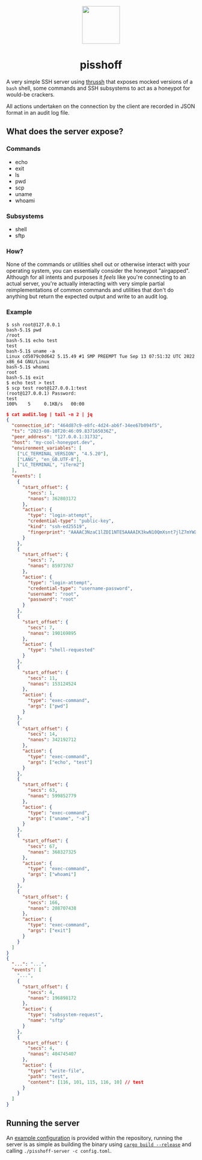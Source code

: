 <p align="center">
    <img src="https://i.imgur.com/76FWBbY.png" width="100px">
</p>

<h1 align="center">pisshoff</h1>

A very simple SSH server using [thrussh][] that exposes mocked versions of a `bash` shell, some
commands and SSH subsystems to act as a honeypot for would-be crackers.

All actions undertaken on the connection by the client are recorded in JSON format in an audit log
file.

[thrussh]: https://crates.io/crates/thrussh

## What does the server expose?

### Commands

- echo
- exit
- ls
- pwd
- scp
- uname
- whoami

### Subsystems

- shell
- sftp

### How?

None of the commands or utilities shell out or otherwise interact with your operating system,
you can essentially consider the honeypot "airgapped". Although for all intents and purposes
it _feels_ like you're connecting to an actual server, you're actually interacting with very
simple partial reimplementations of common commands and utilities that don't do anything but
return the expected output and write to an audit log.

### Example

```
$ ssh root@127.0.0.1
bash-5.1$ pwd
/root
bash-5.1$ echo test
test
bash-5.1$ uname -a
Linux cd5079c0d642 5.15.49 #1 SMP PREEMPT Tue Sep 13 07:51:32 UTC 2022 x86_64 GNU/Linux
bash-5.1$ whoami
root
bash-5.1$ exit
$ echo test > test
$ scp test root@127.0.0.1:test
(root@127.0.0.1) Password:
test                                                                                                      100%    5     0.1KB/s   00:00
```

```json
$ cat audit.log | tail -n 2 | jq
{
  "connection_id": "464d87c9-e8fc-4d24-ab6f-34ee67b094f5",
  "ts": "2023-08-10T20:46:09.837165036Z",
  "peer_address": "127.0.0.1:31732",
  "host": "my-cool-honeypot.dev",
  "environment_variables": [
    ["LC_TERMINAL_VERSION", "4.5.20"],
    ["LANG", "en_GB.UTF-8"],
    ["LC_TERMINAL", "iTerm2"]
  ],
  "events": [
    {
      "start_offset": {
        "secs": 1,
        "nanos": 362803172
      },
      "action": {
        "type": "login-attempt",
        "credential-type": "public-key",
        "kind": "ssh-ed25519",
        "fingerprint": "AAAAC3NzaC1lZDI1NTE5AAAAIK3kwN10QmXsnt7jlZ7mYWXdwjfBmgK3fIp5rji"
      }
    },
    {
      "start_offset": {
        "secs": 7,
        "nanos": 85973767
      },
      "action": {
        "type": "login-attempt",
        "credential-type": "username-password",
        "username": "root",
        "password": "root"
      }
    },
    {
      "start_offset": {
        "secs": 7,
        "nanos": 190169895
      },
      "action": {
        "type": "shell-requested"
      }
    },
    {
      "start_offset": {
        "secs": 11,
        "nanos": 153124524
      },
      "action": {
        "type": "exec-command",
        "args": ["pwd"]
      }
    },
    {
      "start_offset": {
        "secs": 14,
        "nanos": 342192712
      },
      "action": {
        "type": "exec-command",
        "args": ["echo", "test"]
      }
    },
    {
      "start_offset": {
        "secs": 63,
        "nanos": 599852779
      },
      "action": {
        "type": "exec-command",
        "args": ["uname", "-a"]
      }
    },
    {
      "start_offset": {
        "secs": 67,
        "nanos": 368327325
      },
      "action": {
        "type": "exec-command",
        "args": ["whoami"]
      }
    },
    {
      "start_offset": {
        "secs": 166,
        "nanos": 208707438
      },
      "action": {
        "type": "exec-command",
        "args": ["exit"]
      }
    }
  ]
}
{
  "...": "...",
  "events": [
    "...",
    {
      "start_offset": {
        "secs": 4,
        "nanos": 196898172
      },
      "action": {
        "type": "subsystem-request",
        "name": "sftp"
      }
    },
    {
      "start_offset": {
        "secs": 4,
        "nanos": 404745407
      },
      "action": {
        "type": "write-file",
        "path": "test",
        "content": [116, 101, 115, 116, 10] // test
      }
    }
  ]
}
```

## Running the server

An [example configuration][] is provided within the repository, running the server is as simple
as building the binary using [`cargo build --release`][] and calling `./pisshoff-server -c config.toml`.

[example configuration]: https://github.com/w4/pisshoff/blob/master/pisshoff-server/config.toml
[`cargo build --release`]: https://www.rust-lang.org/
